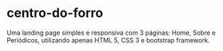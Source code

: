 # centro-do-forro
Uma landing page simples e responsiva com 3 páginas: Home, Sobre e Periódicos, utilizando apenas HTML 5, CSS 3 e bootstrap framework.
